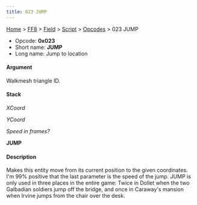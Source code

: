 ```yaml
---
title: 023 JUMP
---
```


[Home](../../../../Main%20Page.md) > [FF8](../../../../FF8.md) > [Field](../../../Field.md) > [Script](../../Script.md) > [Opcodes](../Opcodes.md) > 023 JUMP

-   Opcode: **0x023**
-   Short name: **JUMP**
-   Long name: Jump to location

#### Argument

Walkmesh triangle ID.

#### Stack

  
*XCoord*

*YCoord*

*Speed in frames?*

**JUMP**

#### Description

Makes this entity move from its current position to the given
coordinates. I'm 99% positive that the last parameter is the speed of
the jump. JUMP is only used in three places in the entire game: Twice in
Dollet when the two Galbadian soldiers jump off the bridge, and once in
Caraway's mansion when Irvine jumps from the chair over the desk.
